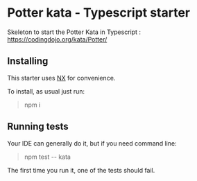 

# Potter kata - Typescript starter

Skeleton to start the Potter Kata in Typescript : https://codingdojo.org/kata/Potter/

## Installing 

This starter uses [NX](https://nx.dev) for convenience.

To install, as usual just run:

> npm i

## Running tests

Your IDE can generally do it, but if you need command line: 

> npm test -- kata

The first time you run it, one of the tests should fail.
